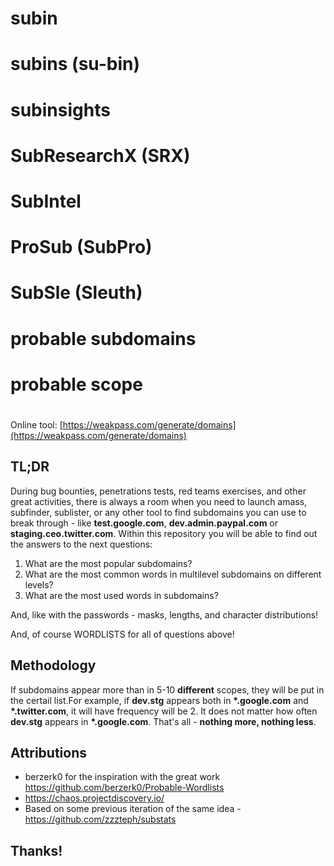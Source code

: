 # subin
# subins (su-bin)
# subinsights
# SubResearchX (SRX)
# SubIntel
# ProSub (SubPro)
# SubSle (Sleuth)
# probable subdomains
# probable scope
# 


Online tool: [https://weakpass.com/generate/domains](https://weakpass.com/generate/domains)

## TL;DR



During bug bounties, penetrations tests, red teams exercises, and other great activities, there is always a room when you need to launch amass, subfinder, sublister, or any other tool to find subdomains you can use to break through - like **test.google.com**, **dev.admin.paypal.com** or **staging.ceo.twitter.com**.
Within this repository you will be able to find out the answers to the next questions:

1. What are the most popular subdomains?
2. What are the most common words in multilevel subdomains on different levels?
3. What are the most used words in subdomains?


And, like with the passwords -  masks, lengths, and character distributions!  

And, of course WORDLISTS for all of questions above!


## Methodology

If subdomains appear more than in 5-10 **different** scopes, they will be put in the certail list.For example, if **dev.stg** appears both in **\*.google.com** and **\*.twitter.com**, it will have frequency will be 2. It does not matter how often **dev.stg** appears in **\*.google.com**.  That's all -  **nothing more, nothing less**. 

## Attributions

- berzerk0 for the inspiration with the great work https://github.com/berzerk0/Probable-Wordlists
- https://chaos.projectdiscovery.io/ 
- Based on some previous iteration of the same idea - https://github.com/zzzteph/substats



## Thanks!
